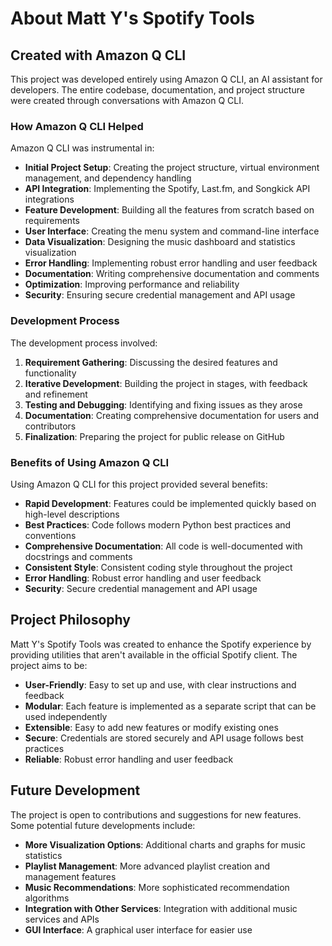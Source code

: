 # About Matt Y's Spotify Tools

## Created with Amazon Q CLI

This project was developed entirely using Amazon Q CLI, an AI assistant for developers. The entire codebase, documentation, and project structure were created through conversations with Amazon Q CLI.

### How Amazon Q CLI Helped

Amazon Q CLI was instrumental in:

- **Initial Project Setup**: Creating the project structure, virtual environment management, and dependency handling
- **API Integration**: Implementing the Spotify, Last.fm, and Songkick API integrations
- **Feature Development**: Building all the features from scratch based on requirements
- **User Interface**: Creating the menu system and command-line interface
- **Data Visualization**: Designing the music dashboard and statistics visualization
- **Error Handling**: Implementing robust error handling and user feedback
- **Documentation**: Writing comprehensive documentation and comments
- **Optimization**: Improving performance and reliability
- **Security**: Ensuring secure credential management and API usage

### Development Process

The development process involved:

1. **Requirement Gathering**: Discussing the desired features and functionality
2. **Iterative Development**: Building the project in stages, with feedback and refinement
3. **Testing and Debugging**: Identifying and fixing issues as they arose
4. **Documentation**: Creating comprehensive documentation for users and contributors
5. **Finalization**: Preparing the project for public release on GitHub

### Benefits of Using Amazon Q CLI

Using Amazon Q CLI for this project provided several benefits:

- **Rapid Development**: Features could be implemented quickly based on high-level descriptions
- **Best Practices**: Code follows modern Python best practices and conventions
- **Comprehensive Documentation**: All code is well-documented with docstrings and comments
- **Consistent Style**: Consistent coding style throughout the project
- **Error Handling**: Robust error handling and user feedback
- **Security**: Secure credential management and API usage

## Project Philosophy

Matt Y's Spotify Tools was created to enhance the Spotify experience by providing utilities that aren't available in the official Spotify client. The project aims to be:

- **User-Friendly**: Easy to set up and use, with clear instructions and feedback
- **Modular**: Each feature is implemented as a separate script that can be used independently
- **Extensible**: Easy to add new features or modify existing ones
- **Secure**: Credentials are stored securely and API usage follows best practices
- **Reliable**: Robust error handling and user feedback

## Future Development

The project is open to contributions and suggestions for new features. Some potential future developments include:

- **More Visualization Options**: Additional charts and graphs for music statistics
- **Playlist Management**: More advanced playlist creation and management features
- **Music Recommendations**: More sophisticated recommendation algorithms
- **Integration with Other Services**: Integration with additional music services and APIs
- **GUI Interface**: A graphical user interface for easier use
